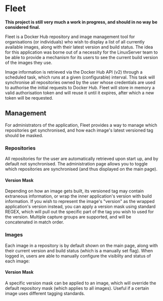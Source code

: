 # Fleet

**This project is still very much a work in progress, and should in no way be considered final.**

Fleet is a Docker Hub repository and image management tool for organisations (or individuals) who wish to display a list of all currently available images, along with their latest version and build status. The idea for this application was borne out of a necessity for the LinuxServer team to be able to provide a mechanism for its users to see the current build version of the images they use.

Image information is retrieved via the Docker Hub API (v2) through a scheduled task, which runs at a given (configurable) interval. This task will synchronise all repositories owned by the user whose credentials are used to authorise the initial requests to Docker Hub. Fleet will store in memory a valid authorisation token and will reuse it until it expires, after which a new token will be requested.

## Management

For administrators of the application, Fleet provides a way to manage which repositories get synchronised, and how each image's latest versioned tag should be masked.

### Repositories

All repositories for the user are automatically retrieved upon start up, and by default not synchronised. The administration page allows you to toggle which repositories are synchronised (and thus displayed on the main page).

#### Version Mask

Depending on how an image gets built, its versioned tag may contain extraneous information, or wrap the inner application's version with build information. If you wish to represent the image's "version" as the wrapped application's version instead, you can apply a version mask using standard REGEX, which will pull out the specific part of the tag you wish to used for the version. Multiple capture groups are supported, and will be concatenated in match order.

### Images

Each image in a repository is by default shown on the main page, along with their current version and build status (which is a manually set flag). When logged in, users are able to manually configure the visiblity and status of each image:

#### Version Mask

A specific version mask can be applied to an image, which will override the default repository mask (which applies to all images). Useful if a certain image uses different tagging standards.
